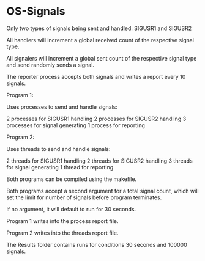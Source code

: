 # OS-Signals

Only two types of signals being sent and handled: SIGUSR1 and SIGUSR2

All handlers will increment a global received count of the respective signal type.

All signalers will increment a global sent count of the respective signal type and send randomly sends a signal.

The reporter process accepts both signals and writes a report every 10 signals.

Program 1:

Uses processes to send and handle signals:

2 processes for SIGUSR1 handling
2 processes for SIGUSR2 handling
3 processes for signal generating
1 process for reporting

Program 2:

Uses threads to send and handle signals:

2 threads for SIGUSR1 handling
2 threads for SIGUSR2 handling
3 threads for signal generating
1 thread for reporting


Both programs can be compiled using the makefile.

Both programs accept a second argument for a total signal count, which will set the limit for number of signals before program terminates.

If no argument, it will default to run for 30 seconds.

Program 1 writes into the process report file.

Program 2 writes into the threads report file.

The Results folder contains runs for conditions 30 seconds and 100000 signals.
